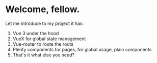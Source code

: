 # Welcome, fellow. 
Let me introduce to my project it has:
1. Vue 3 under the hood
2. VueX for global state management
3. Vue-router to route the routs
4. Plenty components for pages, for global usage, plain components
5. That's it what else you need?
